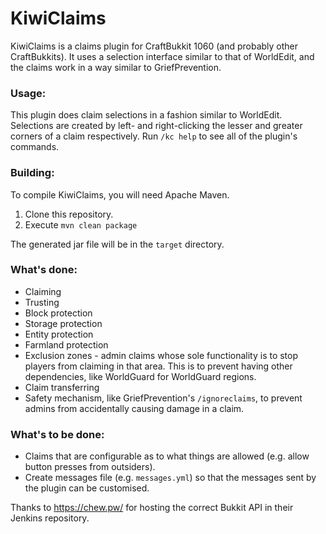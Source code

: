 # KiwiClaims
KiwiClaims is a claims plugin for CraftBukkit 1060 (and probably other CraftBukkits). It uses a selection interface similar to that of WorldEdit, and the claims work in a way similar to GriefPrevention.

### Usage:
This plugin does claim selections in a fashion similar to WorldEdit. Selections are created by left- and right-clicking the lesser and greater corners of a claim respectively. Run `/kc help` to see all of the plugin's commands.

### Building:
To compile KiwiClaims, you will need Apache Maven.

1. Clone this repository.
2. Execute `mvn clean package`

The generated jar file will be in the `target` directory.

### What's done:
 * Claiming
 * Trusting
 * Block protection
 * Storage protection
 * Entity protection
 * Farmland protection
 * Exclusion zones - admin claims whose sole functionality is to stop players from claiming in that area. This is to prevent having other dependencies, like WorldGuard for WorldGuard regions.
 * Claim transferring
 * Safety mechanism, like GriefPrevention's `/ignoreclaims`, to prevent admins from accidentally causing damage in a claim.

### What's to be done:
 * Claims that are configurable as to what things are allowed (e.g. allow button presses from outsiders).
 * Create messages file (e.g. `messages.yml`) so that the messages sent by the plugin can be customised.

Thanks to https://chew.pw/ for hosting the correct Bukkit API in their Jenkins repository.
